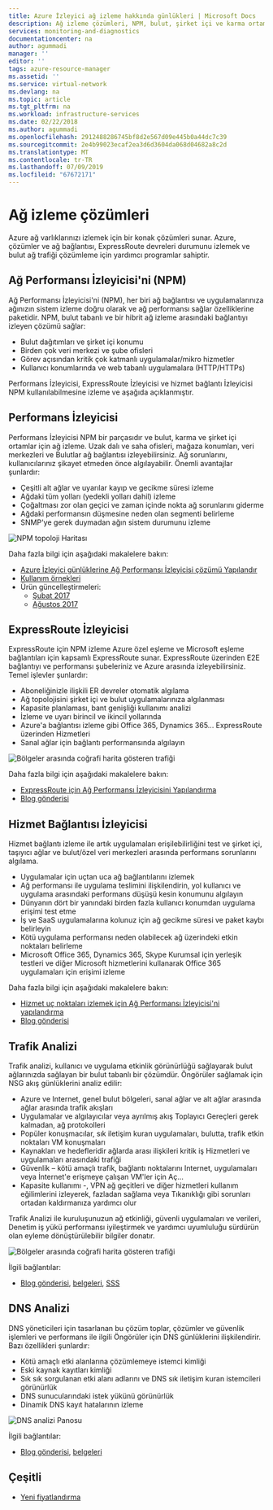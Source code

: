 ```yaml
---
title: Azure İzleyici ağ izleme hakkında günlükleri | Microsoft Docs
description: Ağ izleme çözümleri, NPM, bulut, şirket içi ve karma ortamlar genelinde ağlarını yönetmek için de dahil olmak üzere genel bakış.
services: monitoring-and-diagnostics
documentationcenter: na
author: agummadi
manager: ''
editor: ''
tags: azure-resource-manager
ms.assetid: ''
ms.service: virtual-network
ms.devlang: na
ms.topic: article
ms.tgt_pltfrm: na
ms.workload: infrastructure-services
ms.date: 02/22/2018
ms.author: agummadi
ms.openlocfilehash: 2912488286745bf8d2e567d09e445b0a44dc7c39
ms.sourcegitcommit: 2e4b99023ecaf2ea3d6d3604da068d04682a8c2d
ms.translationtype: MT
ms.contentlocale: tr-TR
ms.lasthandoff: 07/09/2019
ms.locfileid: "67672171"
---
```

# <a name="network-monitoring-solutions"></a>Ağ izleme çözümleri 

Azure ağ varlıklarınızı izlemek için bir konak çözümleri sunar. Azure, çözümler ve ağ bağlantısı, ExpressRoute devreleri durumunu izlemek ve bulut ağ trafiği çözümleme için yardımcı programlar sahiptir.

## <a name="network-performance-monitor-npm"></a>Ağ Performansı İzleyicisi'ni (NPM)

Ağ Performansı İzleyicisi'ni (NPM), her biri ağ bağlantısı ve uygulamalarınıza ağınızın sistem izleme doğru olarak ve ağ performansı sağlar özelliklerine paketidir. NPM, bulut tabanlı ve bir hibrit ağ izleme arasındaki bağlantıyı izleyen çözümü sağlar:
 
* Bulut dağıtımları ve şirket içi konumu
* Birden çok veri merkezi ve şube ofisleri
* Görev açısından kritik çok katmanlı uygulamalar/mikro hizmetler
* Kullanıcı konumlarında ve web tabanlı uygulamalara (HTTP/HTTPs) 

Performans İzleyicisi, ExpressRoute İzleyicisi ve hizmet bağlantı İzleyicisi NPM kullanılabilmesine izleme ve aşağıda açıklanmıştır.

## <a name="performance-monitor"></a>Performans İzleyicisi

Performans İzleyicisi NPM bir parçasıdır ve bulut, karma ve şirket içi ortamlar için ağ izleme. Uzak dalı ve saha ofisleri, mağaza konumları, veri merkezleri ve Bulutlar ağ bağlantısı izleyebilirsiniz. Ağ sorunlarını, kullanıcılarınız şikayet etmeden önce algılayabilir. Önemli avantajlar şunlardır:

* Çeşitli alt ağlar ve uyarılar kayıp ve gecikme süresi izleme
* Ağdaki tüm yolları (yedekli yolları dahil) izleme
* Çoğaltması zor olan geçici ve zaman içinde nokta ağ sorunlarını giderme
* Ağdaki performansın düşmesine neden olan segmenti belirleme
* SNMP'ye gerek duymadan ağın sistem durumunu izleme

![NPM topoloji Haritası](./media/network-monitoring-overview/npm-topology-map.png) 

Daha fazla bilgi için aşağıdaki makalelere bakın:

* [Azure İzleyici günlüklerine Ağ Performansı İzleyicisi çözümü Yapılandır](../azure-monitor/insights/network-performance-monitor.md) 
* [Kullanım örnekleri](https://blogs.technet.microsoft.com/msoms/2016/08/30/monitor-on-premises-cloud-iaas-and-hybrid-networks-using-oms-network-performance-monitor/)
* Ürün güncelleştirmeleri:
  * [Şubat 2017](https://blogs.technet.microsoft.com/msoms/2017/02/27/oms-network-performance-monitor-is-now-generally-available/)
  * [Ağustos 2017](https://blogs.technet.microsoft.com/msoms/2017/08/14/improvements-to-oms-network-performance-monitor/)

## <a name="expressroute-monitor"></a>ExpressRoute İzleyicisi

ExpressRoute için NPM izleme Azure özel eşleme ve Microsoft eşleme bağlantıları için kapsamlı ExpressRoute sunar. ExpressRoute üzerinden E2E bağlantıyı ve performansı şubeleriniz ve Azure arasında izleyebilirsiniz. Temel işlevler şunlardır:

* Aboneliğinizle ilişkili ER devreler otomatik algılama
* Ağ topolojisini şirket içi ve bulut uygulamalarınıza algılanması
* Kapasite planlaması, bant genişliği kullanımı analizi
* İzleme ve uyarı birincil ve ikincil yollarında
* Azure'a bağlantısı izleme gibi Office 365, Dynamics 365... ExpressRoute üzerinden Hizmetleri
* Sanal ağlar için bağlantı performansında algılayın

![Bölgeler arasında coğrafi harita gösteren trafiği](./media/network-monitoring-overview/expressroute-topology-map.png) 

Daha fazla bilgi için aşağıdaki makalelere bakın:

* [ExpressRoute için Ağ Performansı İzleyicisini Yapılandırma](../expressroute/how-to-npm.md)
* [Blog gönderisi](https://aka.ms/NPMExRmonitorGA)

## <a name="service-connectivity-monitor"></a>Hizmet Bağlantısı İzleyicisi

Hizmet bağlantı izleme ile artık uygulamaları erişilebilirliğini test ve şirket içi, taşıyıcı ağlar ve bulut/özel veri merkezleri arasında performans sorunlarını algılama.

* Uygulamalar için uçtan uca ağ bağlantılarını izlemek
* Ağ performansı ile uygulama teslimini ilişkilendirin, yol kullanıcı ve uygulama arasındaki performans düşüşü kesin konumunu algılayın
* Dünyanın dört bir yanındaki birden fazla kullanıcı konumdan uygulama erişimi test etme
* İş ve SaaS uygulamalarına kolunuz için ağ gecikme süresi ve paket kaybı belirleyin
* Kötü uygulama performansı neden olabilecek ağ üzerindeki etkin noktaları belirleme
* Microsoft Office 365, Dynamics 365, Skype Kurumsal için yerleşik testleri ve diğer Microsoft hizmetlerini kullanarak Office 365 uygulamaları için erişimi izleme

Daha fazla bilgi için aşağıdaki makalelere bakın:

* [Hizmet uç noktaları izlemek için Ağ Performansı İzleyicisi'ni yapılandırma](../azure-monitor/insights/network-performance-monitor-service-connectivity.md#configuration)
* [Blog gönderisi](https://aka.ms/svcendptmonitor)

## <a name="traffic-analytics"></a>Trafik Analizi
Trafik analizi, kullanıcı ve uygulama etkinlik görünürlüğü sağlayarak bulut ağlarınızda sağlayan bir bulut tabanlı bir çözümdür. Öngörüler sağlamak için NSG akış günlüklerini analiz edilir:

* Azure ve Internet, genel bulut bölgeleri, sanal ağlar ve alt ağlar arasında ağlar arasında trafik akışları
* Uygulamalar ve algılayıcılar veya ayrılmış akış Toplayıcı Gereçleri gerek kalmadan, ağ protokolleri
* Popüler konuşmacılar, sık iletişim kuran uygulamaları, bulutta, trafik etkin noktaları VM konuşmaları
* Kaynakları ve hedefleridir ağlarda arası ilişkileri kritik iş Hizmetleri ve uygulamaları arasındaki trafiği
* Güvenlik – kötü amaçlı trafik, bağlantı noktalarını Internet, uygulamaları veya İnternet'e erişmeye çalışan VM'ler için Aç...
* Kapasite kullanımı -, VPN ağ geçitleri ve diğer hizmetleri kullanım eğilimlerini izleyerek, fazladan sağlama veya Tıkanıklığı gibi sorunları ortadan kaldırmanıza yardımcı olur

Trafik Analizi ile kuruluşunuzun ağ etkinliği, güvenli uygulamaları ve verileri, Denetim iş yükü performansı iyileştirmek ve yardımcı uyumluluğu sürdürün olan eyleme dönüştürülebilir bilgiler donatır.

![Bölgeler arasında coğrafi harita gösteren trafiği](../network-watcher/media/traffic-analytics/geo-map-view-showcasing-traffic-distribution-to-countries-and-continents.png) 

İlgili bağlantılar:
* [Blog gönderisi](https://aka.ms/trafficanalytics), [belgeleri](https://aka.ms/trafficanalyticsdocs), [SSS](https://docs.microsoft.com/azure/network-watcher/traffic-analytics-faq)

## <a name="dns-analytics"></a>DNS Analizi
DNS yöneticileri için tasarlanan bu çözüm toplar, çözümler ve güvenlik işlemleri ve performans ile ilgili Öngörüler için DNS günlüklerini ilişkilendirir.  Bazı özellikleri şunlardır:

* Kötü amaçlı etki alanlarına çözümlemeye istemci kimliği
* Eski kaynak kayıtları kimliği
* Sık sık sorgulanan etki alanı adlarını ve DNS sık iletişim kuran istemcileri görünürlük
* DNS sunucularındaki istek yükünü görünürlük
* Dinamik DNS kayıt hatalarının izleme

![DNS analizi Panosu](./media/network-monitoring-overview/dns-analytics-overview.png) 

İlgili bağlantılar:
* [Blog gönderisi](https://blogs.technet.microsoft.com/msoms/2017/04/19/introducing-oms-dns-analytics/), [belgeleri](https://docs.microsoft.com/azure/log-analytics/log-analytics-dns)

## <a name="miscellaneous"></a>Çeşitli

* [Yeni fiyatlandırma](https://docs.microsoft.com/azure/log-analytics/log-analytics-network-performance-monitor-pricing-faq)
